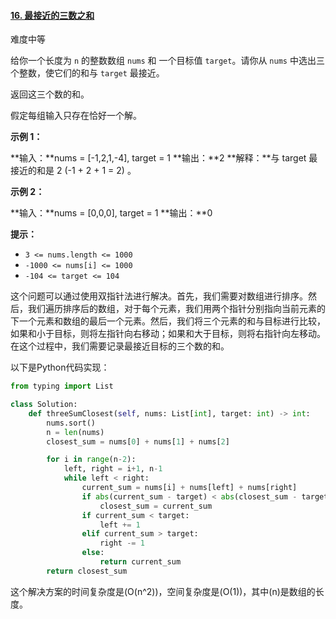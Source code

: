 #### [16. 最接近的三数之和](https://leetcode.cn/problems/3sum-closest/)

难度中等

给你一个长度为 `n` 的整数数组 `nums` 和 一个目标值 `target`。请你从 `nums` 中选出三个整数，使它们的和与 `target` 最接近。

返回这三个数的和。

假定每组输入只存在恰好一个解。

**示例 1：**

**输入：**nums = [-1,2,1,-4], target = 1
**输出：**2
**解释：**与 target 最接近的和是 2 (-1 + 2 + 1 = 2) 。

**示例 2：**

**输入：**nums = [0,0,0], target = 1
**输出：**0

**提示：**

- `3 <= nums.length <= 1000`
- `-1000 <= nums[i] <= 1000`
- `-104 <= target <= 104`

这个问题可以通过使用双指针法进行解决。首先，我们需要对数组进行排序。然后，我们遍历排序后的数组，对于每个元素，我们用两个指针分别指向当前元素的下一个元素和数组的最后一个元素。然后，我们将三个元素的和与目标进行比较，如果和小于目标，则将左指针向右移动；如果和大于目标，则将右指针向左移动。在这个过程中，我们需要记录最接近目标的三个数的和。

以下是Python代码实现：

```python
from typing import List

class Solution:
    def threeSumClosest(self, nums: List[int], target: int) -> int:
        nums.sort()
        n = len(nums)
        closest_sum = nums[0] + nums[1] + nums[2]

        for i in range(n-2):
            left, right = i+1, n-1
            while left < right:
                current_sum = nums[i] + nums[left] + nums[right]
                if abs(current_sum - target) < abs(closest_sum - target):
                    closest_sum = current_sum
                if current_sum < target:
                    left += 1
                elif current_sum > target:
                    right -= 1
                else:
                    return current_sum
        return closest_sum
```

这个解决方案的时间复杂度是\(O(n^2)\)，空间复杂度是\(O(1)\)，其中\(n\)是数组的长度。